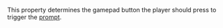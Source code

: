 This property determines the gamepad button the player should press to
trigger the [prompt](https://create.roblox.com/docs/reference/engine/classes/ProximityPrompt).